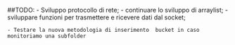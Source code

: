 ##TODO:
    - Sviluppo protocollo di rete;
    - continuare lo sviluppo di arraylist;
    - sviluppare funzioni per trasmettere e ricevere dati dal socket;

    - Testare la nuova metodologia di inserimento  bucket in caso monitoriamo una subfolder 
